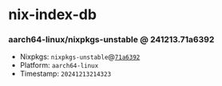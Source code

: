 # nix-index-db
### aarch64-linux/nixpkgs-unstable @ 241213.71a6392
- Nixpkgs: `nixpkgs-unstable`@[`71a6392`](https://github.com/NixOS/nixpkgs/commit/71a6392e367b08525ee710a93af2e80083b5b3e2)
- Platform: `aarch64-linux`
- Timestamp: `20241213214323`
